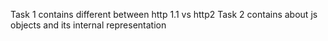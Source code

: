 Task 1 contains different between http 1.1 vs http2
Task 2 contains about js objects and its internal representation
